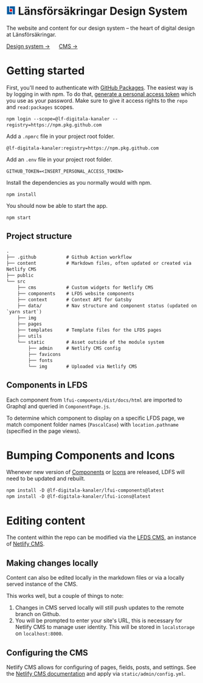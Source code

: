 # <img src="https://github.com/LF-digitala-kanaler/favicon/blob/master/icon.svg" width="24"> Länsförsäkringar Design System

The website and content for our design system – the heart of digital design at Länsförsäkringar.

[Design system →](https://lfds.netlify.app/) &nbsp;&nbsp;&nbsp;&nbsp; [CMS →](https://lfds.netlify.app/admin/)

# Getting started

First, you'll need to authenticate with [GitHub Packages][github-packages]. The easiest way is by logging in with npm. To do that, [generate a personal
access token][personal-access-token] which you use as your password. Make sure to give it access rights to the `repo` and `read:packages` scopes.

```
npm login --scope=@lf-digitala-kanaler --registry=https://npm.pkg.github.com
```

Add a `.npmrc` file in your project root folder.

```
@lf-digitala-kanaler:registry=https://npm.pkg.github.com
```

Add an `.env` file in your project root folder.

```
GITHUB_TOKEN=<INSERT_PERSONAL_ACCESS_TOKEN>
```

Install the dependencies as you normally would with npm.

```
npm install
```

You should now be able to start the app.

```
npm start
```

## Project structure

```
.
├── .github           # Github Action workflow
├── content           # Markdown files, often updated or created via Netlify CMS
├── public
└── src
    ├── cms           # Custom widgets for Netlify CMS
    ├── components    # LFDS website components
    ├── context       # Context API for Gatsby
    ├── data/         # Nav structure and component status (updated on `yarn start`)
    ├── img
    ├── pages
    ├── templates     # Template files for the LFDS pages
    ├── utils
    └── static        # Asset outside of the module system
        ├── admin     # Netlify CMS config
        ├── favicons
        ├── fonts
        └── img       # Uploaded via Netlify CMS
```

## Components in LFDS

Each component from `lfui-compoents/dist/docs/html` are imported to Graphql and queried in `ComponentPage.js`.

To determine which component to display on a specific LFDS page, we match component folder names (`PascalCase`) with `location.pathname` (specified in the page views).

# Bumping Components and Icons

Whenever new version of [Components][lfui-components] or [Icons][lfui-icons] are released, LDFS will need to be updated and rebuilt.

```
npm install -D @lf-digitala-kanaler/lfui-components@latest
npm install -D @lf-digitala-kanaler/lfui-icons@latest
```

# Editing content

The content within the repo can be modified via the [LFDS CMS][cms], an instance of [Netlify CMS](https://www.netlifycms.org).

## Making changes locally

Content can also be edited locally in the markdown files or via a locally served instance of the CMS.

This works well, but a couple of things to note:

1. Changes in CMS served locally will still push updates to the remote branch on Github.
2. You will be prompted to enter your site's URL, this is necessary for Netlify CMS to manage user identity. This will be stored in `localstorage` on `localhost:8000`.

## Configuring the CMS

Netlify CMS allows for configuring of pages, fields, posts, and settings. See the [Netlify CMS documentation][netlify-cms-docs] and apply via `static/admin/config.yml`.

[cms]: https://lf-digitala-kanaler.github.io/admin/
[github-packages]: https://docs.github.com/en/packages/working-with-a-github-packages-registry/working-with-the-npm-registry#authenticating-to-github-packages
[lfui-components]: https://github.com/LF-digitala-kanaler/LFUI-components
[lfui-icons]: https://github.com/LF-digitala-kanaler/LFUI-icons
[netlify-cms-docs]: https://www.netlifycms.org/docs/#configuration
[personal-access-token]: https://docs.github.com/en/authentication/keeping-your-account-and-data-secure/creating-a-personal-access-token
